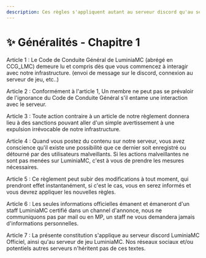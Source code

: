 ```yaml
---
description: Ces règles s'appliquent autant au serveur discord qu'au serveur Ingame.
---
```


# ✨ Généralités - Chapitre 1

Article 1 : Le Code de Conduite Général de LuminiaMC (abrégé en CCG\_LMC) demeure lu et compris dès que vous commencez à interagir avec notre infrastructure. (envoi de message sur le discord, connexion au serveur de jeu, etc..)

Article 2 : Conformément à l'article 1, Un membre ne peut pas se prévaloir de l'ignorance du Code de Conduite Général s'il entame une interaction avec le serveur.

Article 3 : Toute action contraire à un article de notre règlement donnera lieu à des sanctions pouvant aller d'un simple avertissement à une expulsion irrévocable de notre infrastructure.

Article 4 : Quand vous postez du contenu sur notre serveur, vous avez conscience qu'il existe une possibilité que ce dernier soit enregistré ou détourné par des utilisateurs malveillants. Si les actions malveillantes ne sont pas menées sur LuminiaMC, c'est à vous de prendre les mesures nécessaires.

Article 5 : Ce règlement peut subir des modifications à tout moment, qui prendront effet instantanément, si c'est le cas, vous en serez informés et vous devrez appliquer les nouvelles règles.

Article 6 : Les seules informations officielles émanent et émaneront d'un staff LuminiaMC certifié dans un channel d'annonce, nous ne communiquons pas par mail ou en MP, un staff ne vous demandera jamais d'informations personnelles.

Article 7 : La présente constitution s'applique au serveur discord LuminiaMC Officiel, ainsi qu'au serveur de jeu LuminiaMC. Nos réseaux sociaux et/ou potentiels autres serveurs n'héritent pas de ces textes.
